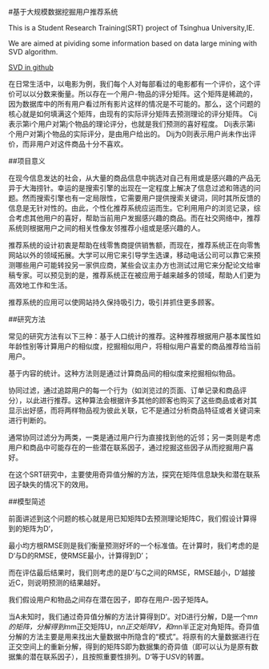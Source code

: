 #基于大规模数据挖掘用户推荐系统

This is a Student Research Training(SRT) project of Tsinghua University,IE.

We are aimed at pividing some information based on data large mining with SVD algorithm.

[SVD in github](https://github.com/clarkwangbc/SVD)

在日常生活中，以电影为例，我们每个人对每部看过的电影都有一个评价，这个评价可以以分数来衡量。所以存在一个用户-物品的评分矩阵。这个矩阵是稀疏的，因为数据库中的所有用户看过所有影片这样的情况是不可能的。那么，这个问题的核心就是如何填满这个矩阵，由现有的实际评分矩阵去预测理论的评分矩阵。
Cij表示第i个用户对第j个物品的理论评分，也就是我们预测的喜好程度。
Dij表示第i个用户对第j个物品的实际评分，是由用户给出的。
Dij为0则表示用户尚未作出评价，而非用户对这件商品十分不喜欢。

##项目意义

在现今信息发达的社会，从大量的商品信息中挑选对自己有用或是感兴趣的产品无异于大海捞针。幸运的是搜索引擎的出现在一定程度上解决了信息过滤和筛选的问题。然而搜索引擎也有一定局限性，它需要用户提供搜索关键词，同时其所反馈的信息是无针对性的。由此，个性化推荐系统应运而生。它利用用户的浏览记录，综合考虑其他用户的喜好，帮助当前用户发掘感兴趣的商品。而在社交网络中，推荐系统则根据用户之间的相关性像友邻推荐小组或是感兴趣的人。

推荐系统的设计初衷是帮助在线零售商提供销售额，而现在，推荐系统正在向零售网站以外的领域拓展。大学可以用它来引导学生选课，移动电话公司可以靠它来预测哪些用户可能转投另一家供应商，某些会议主办方也测试过用它来分配论文给审稿专家。可以预见到的是，推荐系统正在被应用于越来越多的领域，帮助人们更为高效地工作和生活。

推荐系统的应用可以使网站持久保持吸引力，吸引并抓住更多顾客。

##研究方法

常见的研究方法有以下三种：基于人口统计的推荐。这种推荐根据用户基本属性如年龄性别等计算用户的相似度，挖掘相似用户，将相似用户喜爱的商品推荐给当前用户。

基于内容的统计。这种方法则是通过计算商品间的相似度来挖掘相似物品。

协同过滤，通过追踪用户的每一个行为（如浏览过的页面、订单记录和商品评分），以此进行推荐。这种算法会根据许多其他的顾客也购买了这些商品或者对其显示出好感，而将两样物品视为彼此关联，它不是通过分析商品特征或者关键词来进行判断的。

通常协同过滤分为两类，一类是通过用户行为直接找到他的近邻；另一类则是考虑用户和商品中可能存在的一些潜在联系因子，通过挖掘这些因子从而挖掘用户喜好。

在这个SRT研究中，主要使用奇异值分解的方法，探究在矩阵信息缺失和潜在联系因子缺失的情况下的效用。


##模型简述

前面讲述到这个问题的核心就是用已知矩阵D去预测理论矩阵C，我们假设计算得到的矩阵为D‘，

最小均方根RMSE则是我们衡量预测好坏的一个标准值。在计算时，我们考虑的是D‘与D的RMSE，使RMSE最小，计算得到D’；

而在评估最后结果时，我们则考虑的是D’与C之间的RMSE，RMSE越小，D‘越接近C，则说明预测的结果越好。

我们假设用户和物品之间存在潜在因子，即存在用户-因子矩阵A。

当A未知时，我们通过奇异值分解的方法计算得到D’。对D进行分解，D是一个m*n的矩阵，分解得到m*m正交矩阵U，n*n正交矩阵V，和m*n半正定对角矩阵。奇异值分解的方法主要是用来找出大量数据中所隐含的“模式”。将原有的大量数据进行在正交空间上的重新分解，得到的矩阵S即为数据集的奇异值（即可以认为是原有数据集的潜在联系因子），且按照重要性排列。D‘等于U*S*V的转置。


